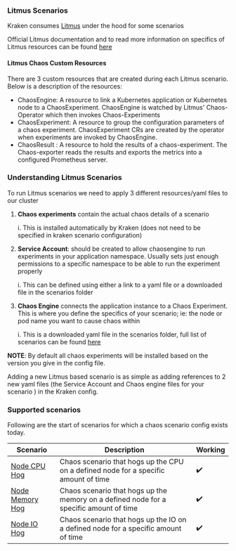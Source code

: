 ### Litmus Scenarios
Kraken consumes [Litmus](https://github.com/litmuschaos/litmus) under the hood for some scenarios

Official Litmus documentation and to read more information on specifics of Litmus resources can be found [here](https://docs.litmuschaos.io/docs/next/getstarted/)


#### Litmus Chaos Custom Resources
There are 3 custom resources that are created during each Litmus scenario. Below is a description of the resources:
* ChaosEngine: A resource to link a Kubernetes application or Kubernetes node to a ChaosExperiment. ChaosEngine is watched by Litmus' Chaos-Operator which then invokes Chaos-Experiments
* ChaosExperiment: A resource to group the configuration parameters of a chaos experiment. ChaosExperiment CRs are created by the operator when experiments are invoked by ChaosEngine.
* ChaosResult : A resource to hold the results of a chaos-experiment. The Chaos-exporter reads the results and exports the metrics into a configured Prometheus server.

### Understanding Litmus Scenarios

To run Litmus scenarios we need to apply 3 different resources/yaml files to our cluster
1. **Chaos experiments** contain the actual chaos details of a scenario

    i. This is installed automatically by Kraken (does not need to be specified in kraken scenario configuration)

2. **Service Account**: should be created to allow chaosengine to run experiments in your application namespace. Usually sets just enough permissions to a specific namespace to be able to run the experiment properly

    i. This can be defined using either a link to a yaml file or a downloaded file in the scenarios folder

3. **Chaos Engine** connects the application instance to a Chaos Experiment. This is where you define the specifics of your scenario; ie: the node or pod name you want to cause chaos within

    i. This is a downloaded yaml file in the scenarios folder, full list of scenarios can be found [here](https://hub.litmuschaos.io/)

**NOTE**: By default all chaos experiments will be installed based on the version you give in the config file.

Adding a new Litmus based scenario is as simple as adding references to 2 new yaml files (the Service Account and Chaos engine files for your scenario ) in the Kraken config.


### Supported scenarios

Following are the start of scenarios for which a chaos scenario config exists today.

Scenario                 | Description                                                                                        | Working
------------------------ | ---------------------------------------------------------------------------------------------------| ------------------------- |
[Node CPU Hog](https://github.com/cloud-bulldozer/kraken/blob/master/scenarios/node_cpu_hog_engine.yaml)             | Chaos scenario that hogs up the CPU on a defined node for a specific amount of time                | :heavy_check_mark:        |
[Node Memory Hog](https://github.com/cloud-bulldozer/kraken/blob/master/scenarios/node_mem_engine.yaml)          | Chaos scenario that hogs up the memory on a defined node for a specific amount of time             | :heavy_check_mark:        |
[Node IO Hog](https://github.com/cloud-bulldozer/kraken/blob/master/scenarios/node_io_engine.yaml)                   | Chaos scenario that hogs up the IO on a defined node for a specific amount of time                 | :heavy_check_mark:        |
